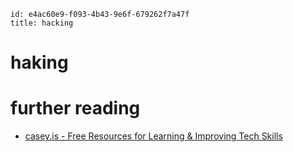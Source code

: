 ```
id: e4ac60e9-f093-4b43-9e6f-679262f7a47f
title: hacking
```

# haking

# further reading

* [casey.is - Free Resources for Learning & Improving Tech Skills][1]

[1]: https://casey.is/learning/
